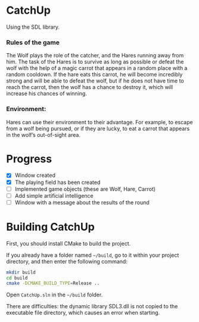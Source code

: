 # CatchUp 

Using the SDL library.

### Rules of the game
The Wolf plays the role of the catcher, and the Hares running away from him.
The task of the Hares is to survive as long as possible or defeat the wolf with the help of a magic carrot that appears in a random place with a random cooldown. If the hare eats this carrot, he will become incredibly strong and will be able to defeat the wolf, but if he does not have time to reach the carrot, then the wolf has a chance to destroy it, which will increase his chances of winning.

### Environment:
Hares can use their environment to their advantage.
For example, to escape from a wolf being pursued, or if they are lucky, to eat a carrot that appears in the wolf’s out-of-sight area.

# Progress
- [x] Window created
- [x] The playing field has been created
- [ ] Implemented game objects (these are Wolf, Hare, Carrot)
- [ ] Add simple artificial intelligence
- [ ] Window with a message about the results of the round

# Building CatchUp

First, you should install CMake to build the project.

If you already have a folder named `~/build`, go to it within your project directory, and then enter the following command:
```sh
mkdir build
cd build
cmake -DCMAKE_BUILD_TYPE=Release ..
```

Open `CatchUp.sln` in the `~/build` folder.

There are difficulties: the dynamic library SDL3.dll is not copied to the executable file directory, which causes an error when starting.